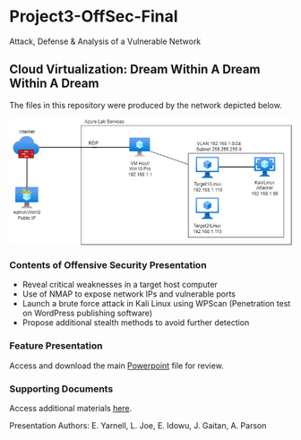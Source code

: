 # Project3-OffSec-Final
Attack, Defense &amp; Analysis of a Vulnerable Network

## Cloud Virtualization: Dream Within A Dream Within A Dream

The files in this repository were produced by the network depicted below.

![Lab Services Diagram](Diagrams/offensive_presentation.png)

### Contents of Offensive Security Presentation
- Reveal critical weaknesses in a target host computer
- Use of NMAP to expose network IPs and vulnerable ports
- Launch a brute force attack in Kali Linux using WPScan (Penetration test on WordPress publishing software)
- Propose additional stealth methods to avoid further detection

### Feature Presentation 

Access and download the main [Powerpoint](https://github.com/isejy07/Project3-OffSec-Final/blob/main/Presentation/Team_Offensive_Final_Project_Presentation.pptx) file for review.

### Supporting Documents 

Access additional materials [here](https://github.com/isejy07/Project3-OffSec-Final/tree/main/Documentation).

Presentation Authors: E. Yarnell, L. Joe, E. Idowu, J. Gaitan, A. Parson

